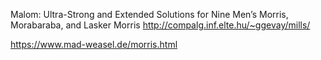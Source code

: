 Malom: Ultra-Strong and Extended Solutions for Nine Men’s Morris, Morabaraba, and Lasker Morris
http://compalg.inf.elte.hu/~ggevay/mills/

https://www.mad-weasel.de/morris.html
